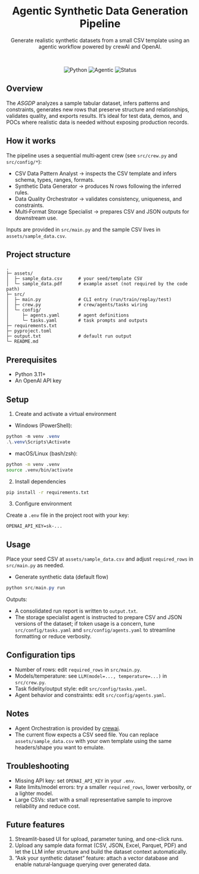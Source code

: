<div align="center">

# Agentic Synthetic Data Generation Pipeline 

Generate realistic synthetic datasets from a small CSV template using an agentic workflow powered by crewAI and OpenAI.

<br/>

![Python](https://img.shields.io/badge/Python-3.10%2B-blue)
![Agentic](https://img.shields.io/badge/Agentic-crewai-6b48ff)
![Status](https://img.shields.io/badge/status-experimental-orange)

</div>

## Overview

The *ASGDP* analyzes a sample tabular dataset, infers patterns and constraints, generates new rows that preserve structure and relationships, validates quality, and exports results. It’s ideal for test data, demos, and POCs where realistic data is needed without exposing production records.

## How it works

The pipeline uses a sequential multi‑agent crew (see `src/crew.py` and `src/config/*`):

- CSV Data Pattern Analyst → inspects the CSV template and infers schema, types, ranges, formats.
- Synthetic Data Generator → produces N rows following the inferred rules.
- Data Quality Orchestrator → validates consistency, uniqueness, and constraints.
- Multi‑Format Storage Specialist → prepares CSV and JSON outputs for downstream use.

Inputs are provided in `src/main.py` and the sample CSV lives in `assets/sample_data.csv`.

## Project structure

```
.
├─ assets/
│  ├─ sample_data.csv      # your seed/template CSV
│  └─ sample_data.pdf      # example asset (not required by the code path)
├─ src/
│  ├─ main.py              # CLI entry (run/train/replay/test)
│  ├─ crew.py              # crew/agents/tasks wiring
│  └─ config/
│     ├─ agents.yaml       # agent definitions
│     └─ tasks.yaml        # task prompts and outputs
├─ requirements.txt
├─ pyproject.toml
├─ output.txt              # default run output
└─ README.md
```

## Prerequisites

- Python 3.11+
- An OpenAI API key

## Setup

1. Create and activate a virtual environment

- Windows (PowerShell):

```powershell
python -m venv .venv
.\.venv\Scripts\Activate
```

- macOS/Linux (bash/zsh):

```bash
python -m venv .venv
source .venv/bin/activate
```

2. Install dependencies

```bash
pip install -r requirements.txt
```

3. Configure environment

Create a `.env` file in the project root with your key:

```env
OPENAI_API_KEY=sk-...
```

## Usage

Place your seed CSV at `assets/sample_data.csv` and adjust `required_rows` in `src/main.py` as needed.

- Generate synthetic data (default flow)

```powershell
python src/main.py run
```


Outputs:

- A consolidated run report is written to `output.txt`.
- The storage specialist agent is instructed to prepare CSV and JSON versions of the dataset; if token usage is a concern, tune `src/config/tasks.yaml` and `src/config/agents.yaml` to streamline formatting or reduce verbosity.

## Configuration tips

- Number of rows: edit `required_rows` in `src/main.py`.
- Models/temperature: see `LLM(model=..., temperature=...)` in `src/crew.py`.
- Task fidelity/output style: edit `src/config/tasks.yaml`.
- Agent behavior and constraints: edit `src/config/agents.yaml`.

## Notes

- Agent Orchestration is provided by [crewai](https://github.com/crewai/crewai).
- The current flow expects a CSV seed file. You can replace `assets/sample_data.csv` with your own template using the same headers/shape you want to emulate.

## Troubleshooting

- Missing API key: set `OPENAI_API_KEY` in your `.env`.
- Rate limits/model errors: try a smaller `required_rows`, lower verbosity, or a lighter model.
- Large CSVs: start with a small representative sample to improve reliability and reduce cost.

## Future features

1. Streamlit-based UI for upload, parameter tuning, and one-click runs.
2. Upload any sample data format (CSV, JSON, Excel, Parquet, PDF) and let the LLM infer structure and build the dataset context automatically.
3. “Ask your synthetic dataset” feature: attach a vector database and enable natural‑language querying over generated data.
